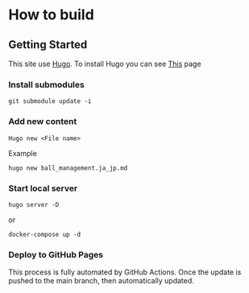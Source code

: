 # How to build

## Getting Started

This site use [Hugo](https://gohugo.io/getting-started/quick-start/). To install Hugo you can see [This](https://gohugo.io/getting-started/installing) page

### Install submodules

`
git submodule update -i
`

### Add new content

`
Hugo new <File name>
`

Example

`
hugo new ball_management.ja_jp.md
`

### Start local server

`
hugo server -D
`

or

`
docker-compose up -d
`

### Deploy to GitHub Pages

This process is fully automated by GitHub Actions. Once the update is pushed to the main branch, then automatically updated.
